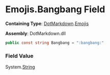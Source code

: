# Emojis\.Bangbang Field

**Containing Type**: [DotMarkdown](../../README.md)\.[Emojis](../README.md)

**Assembly**: DotMarkdown\.dll

```csharp
public const string Bangbang = ":bangbang:"
```

### Field Value

System\.[String](https://docs.microsoft.com/en-us/dotnet/api/system.string)